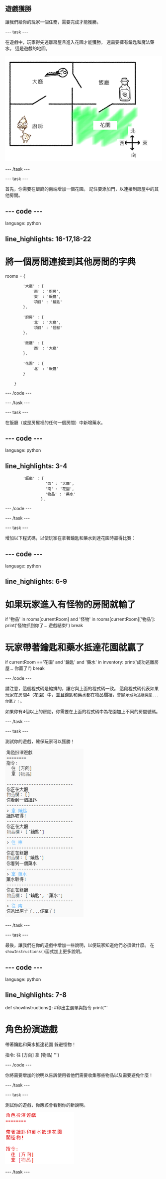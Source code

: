 ## 遊戲獲勝

讓我們給你的玩家一個任務，需要完成才能獲勝。

\--- task \---

在遊戲中，玩家得先逃離房屋且進入花園才能獲勝。 還需要擁有鑰匙和魔法藥水。 這是遊戲的地圖。

![截圖](images/rpg-final-map.png)

\--- /task \---

\--- task \---

首先，你需要在飯廳的南端增加一個花園。 記住要添加門，以連接到房屋中的其他房間。

## \--- code \---

language: python

## line_highlights: 16-17,18-22

# 將一個房間連接到其他房間的字典

rooms = {

            '大廳' : {
                '南' : '廚房',
                '東' : '飯廳',
                '項目' : '鑰匙'
            },
    
            '廚房' : {
                '北' : '大廳',
                '項目' : '怪獸'
            },
    
            '飯廳' : {
                '西' : '大廳'
            },
    
            '花園' : {
                '北' : '飯廳'
            }
    
        }
    

\--- /code \---

\--- /task \---

\--- task \---

在飯廳（或是房屋裡的任何一個房間）中新增藥水。

## \--- code \---

language: python

## line_highlights: 3-4

            '飯廳' : {
                      '西' : '大廳',
                      '南' : '花園',
                      '物品' : '藥水'
                    },
    

\--- /code \---

\--- /task \---

\--- task \---

增加以下程式碼，以使玩家在拿著鑰匙和藥水到達花園時贏得比賽：

## \--- code \---

language: python

## line_highlights: 6-9

# 如果玩家進入有怪物的房間就輸了

if '物品' in rooms\[currentRoom] and '怪物' in rooms[currentRoom\]\['物品'\]: print('怪物抓到你了… 遊戲結束!') break

# 玩家帶著鑰匙和藥水抵達花園就贏了

if currentRoom =='花園' and '鑰匙' and '藥水' in inventory: print('成功逃離房屋… 你贏了!') break

\--- /code \---

請注意，這個程式碼是縮排的，讓它與上面的程式碼一致。 這段程式碼代表如果玩家在房間4（花園）中，並且鑰匙和藥水都在物品欄裡，會顯示`成功逃離房屋...你贏了！`。

如果你有4個以上的房間，你需要在上面的程式碼中為花園加上不同的房間號碼。

\--- /task \---

\--- task \---

測試你的遊戲，確保玩家可以獲勝！

![截圖](images/rpg-win-test.png)

\--- /task \---

\--- task \---

最後，讓我們在你的遊戲中增加一些說明，以便玩家知道他們必須做什麼。 在`showInstructions()`函式加上更多說明。

## \--- code \---

language: python

## line_highlights: 7-8

def showInstructions(): #印出主選單與指令 print('''

# 角色扮演遊戲

帶著鑰匙和藥水抵達花園 躲避怪物！

指令: 往 [方向] 拿 [物品] ''')

\--- /code \---

你將需要增加的說明以告訴使用者他們需要收集哪些物品以及需要避免什麼！

\--- /task \---

\--- task \---

測試你的遊戲，你應該會看到你的新說明。

![截圖](images/rpg-instructions-test.png)

\--- /task \---